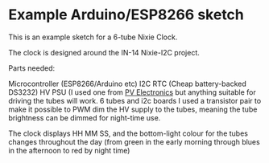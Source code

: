 # Example Arduino/ESP8266 sketch

This is an example sketch for a 6-tube Nixie Clock.

The clock is designed around the IN-14 Nixie-I2C project.

Parts needed:

Microcontroller (ESP8266/Arduino etc)
I2C RTC (Cheap battery-backed DS3232)
HV PSU (I used one from [PV Electronics](http://www.pvelectronics.co.uk/) but anything suitable for driving the tubes will work.
6 tubes and i2c boards
I used a transistor pair to make it possible to PWM dim the HV supply to the tubes, meaning the tube brightness can be dimmed for night-time use.

The clock displays HH MM SS, and the bottom-light colour for the tubes changes throughout the day (from green in the early morning through blues in the afternoon to red by night time)
